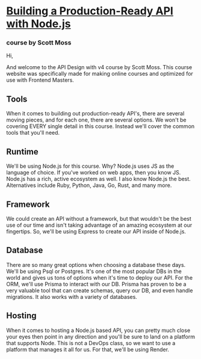 # [Building a Production-Ready API with Node.js](https://frontendmasters.com/courses/api-design-nodejs/)

### course by Scott Moss 

Hi,

And welcome to the API Design with v4 course by Scott Moss. This course website was specifically made for making online courses and optimized for use with Frontend Masters.


## Tools

When it comes to building out production-ready API's, there are several moving pieces, and for each one, there are several options. We won't be covering EVERY single detail in this course. Instead we'll cover the common tools that you'll need.
## Runtime

We'll be using Node.js for this course. Why? Node.js uses JS as the language of choice. If you've worked on web apps, then you know JS. Node.js has a rich, active ecosystem as well. I also know Node.js the best. Alternatives include Ruby, Python, Java, Go, Rust, and many more.
## Framework

We could create an API without a framework, but that wouldn't be the best use of our time and isn't taking advantage of an amazing ecosystem at our fingertips. So, we'll be using Express to create our API inside of Node.js.
## Database

There are so many great options when choosing a database these days. We'll be using Psql or Postgres. It's one of the most popular DBs in the world and gives us tons of options when it's time to deploy our API. For the ORM, we'll use Prisma to interact with our DB. Prisma has proven to be a very valuable tool that can create schemas, query our DB, and even handle migrations. It also works with a variety of databases.
## Hosting

When it comes to hosting a Node.js based API, you can pretty much close your eyes then point in any direction and you'll be sure to land on a platform that supports Node. This is not a DevOps class, so we want to use a platform that manages it all for us. For that, we'll be using Render.
